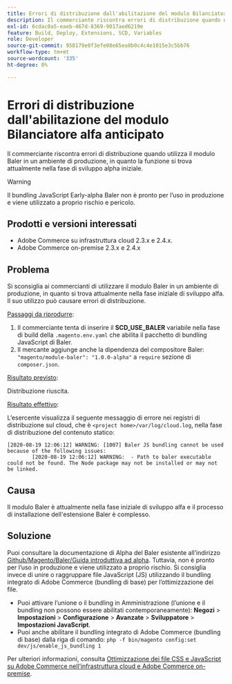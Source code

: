 ```yaml
---
title: Errori di distribuzione dall'abilitazione del modulo Bilanciatore alfa anticipato
description: Il commerciante riscontra errori di distribuzione quando utilizza il modulo Baler in un ambiente di produzione, in quanto la funzione si trova attualmente nella fase di sviluppo alpha iniziale.
exl-id: 6cdac0a5-eaeb-467d-8369-9017aed6219e
feature: Build, Deploy, Extensions, SCD, Variables
role: Developer
source-git-commit: 958179e0f3efe08e65ea8b0c4c4e1015e3c5bb76
workflow-type: tm+mt
source-wordcount: '335'
ht-degree: 0%

---
```


# Errori di distribuzione dall&#39;abilitazione del modulo Bilanciatore alfa anticipato

Il commerciante riscontra errori di distribuzione quando utilizza il modulo Baler in un ambiente di produzione, in quanto la funzione si trova attualmente nella fase di sviluppo alpha iniziale.

>[!WARNING]
>
>Il bundling JavaScript Early-alpha Baler non è pronto per l’uso in produzione e viene utilizzato a proprio rischio e pericolo.

## Prodotti e versioni interessati

* Adobe Commerce su infrastruttura cloud 2.3.x e 2.4.x.
* Adobe Commerce on-premise 2.3.x e 2.4.x

## Problema

Si sconsiglia ai commercianti di utilizzare il modulo Baler in un ambiente di produzione, in quanto si trova attualmente nella fase iniziale di sviluppo alfa. Il suo utilizzo può causare errori di distribuzione.

<u>Passaggi da riprodurre</u>:

1. Il commerciante tenta di inserire il **SCD\_USE\_BALER** variabile nella fase di build della `.magento.env.yaml` che abilita il pacchetto di bundling JavaScript di Baler.
1. Il mercante aggiunge anche la dipendenza del compositore Baler: `"magento/module-baler": "1.0.0-alpha"` a `require` sezione di `composer.json`.

<u>Risultato previsto</u>:

Distribuzione riuscita.

<u>Risultato effettivo</u>:

L’esercente visualizza il seguente messaggio di errore nei registri di distribuzione sul cloud, che è `<project home>/var/log/cloud.log`, nella fase di distribuzione del contenuto statico:

```
[2020-08-19 12:06:12] WARNING: [1007] Baler JS bundling cannot be used because of the following issues:
        [2020-08-19 12:06:12] WARNING:  - Path to baler executable could not be found. The Node package may not be installed or may not be linked.
```

## Causa

Il modulo Baler è attualmente nella fase iniziale di sviluppo alfa e il processo di installazione dell&#39;estensione Baler è complesso.

## Soluzione

Puoi consultare la documentazione di Alpha del Baler esistente all’indirizzo [Github/Magento/Baler/Guida introduttiva ad alpha](https://github.com/magento/baler/blob/master/docs/ALPHA.md). Tuttavia, non è pronto per l’uso in produzione e viene utilizzato a proprio rischio. Si consiglia invece di unire o raggruppare file JavaScript (JS) utilizzando il bundling integrato di Adobe Commerce (bundling di base) per l’ottimizzazione dei file.

* Puoi attivare l’unione o il bundling in Amministrazione (l’unione e il bundling non possono essere abilitati contemporaneamente): **Negozi** > **Impostazioni** > **Configurazione** > **Avanzate** > **Sviluppatore** > **Impostazioni JavaScript**.
* Puoi anche abilitare il bundling integrato di Adobe Commerce (bundling di base) dalla riga di comando: `php -f bin/magento config:set dev/js/enable_js_bundling 1`

Per ulteriori informazioni, consulta [Ottimizzazione dei file CSS e JavaScript su Adobe Commerce nell’infrastruttura cloud e Adobe Commerce on-premise](https://support.magento.com/hc/en-us/articles/360044482152).
